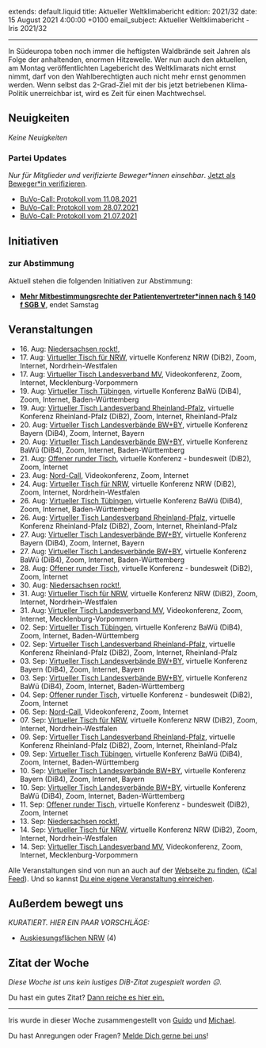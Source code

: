 
extends: default.liquid
title: Aktueller Weltklimabericht
edition: 2021/32
date: 15 August 2021 4:00:00 +0100
email_subject: Aktueller Weltklimabericht - Iris 2021/32

---
In Südeuropa toben noch immer die heftigsten Waldbrände seit Jahren als Folge der anhaltenden, enormen Hitzewelle.
Wer nun auch den aktuellen, am Montag veröffentlichten Lagebericht des Weltklimarats nicht ernst nimmt, darf von den Wahlberechtigten auch nicht mehr ernst genommen werden.
Wenn selbst das 2-Grad-Ziel mit der bis jetzt betriebenen Klima-Politik unerreichbar ist, wird es Zeit für einen Machtwechsel.

## Neuigkeiten

_Keine Neuigkeiten_

### Partei Updates

_Nur für Mitglieder und verifizierte Beweger\*innen einsehbar_. [Jetzt als Beweger\*in verifizieren](https://dib.de/bewegerin-werden/).

 - [BuVo-Call: Protokoll vom 11.08.2021](https://marktplatz.dib.de/t/buvo-call-protokoll-vom-11-08-2021/38599)
 - [BuVo-Call: Protokoll vom 28.07.2021](https://marktplatz.dib.de/t/buvo-call-protokoll-vom-28-07-2021/38561)
 - [BuVo-Call: Protokoll vom 21.07.2021](https://marktplatz.dib.de/t/buvo-call-protokoll-vom-21-07-2021/38548)

## Initiativen

### zur Abstimmung
Aktuell stehen die folgenden Initiativen zur Abstimmung:

 - **[Mehr Mitbestimmungsrechte der Patientenvertreter*innen nach § 140 f SGB V](https://abstimmen.dib.de/initiative/309-mehr-mitbestimmungsrechte-der-patientenvertreterinnen-nach-140-f-sgb-v)**, endet Samstag

## Veranstaltungen

 - 16.&nbsp;Aug: [Niedersachsen rockt!](https://dib.de/veranstaltungen/niedersachsen-call-2021-08-16/), 
 - 17.&nbsp;Aug: [Virtueller Tisch für NRW](https://dib.de/veranstaltungen/virtueller-tisch-landesverbaende-bwby-2021-08-17/), virtuelle Konferenz NRW (DiB2), Zoom, Internet, Nordrhein-Westfalen
 - 17.&nbsp;Aug: [Virtueller Tisch Landesverband MV](https://dib.de/veranstaltungen/mv-call-2021-08-17/), Videokonferenz, Zoom, Internet, Mecklenburg-Vorpommern
 - 19.&nbsp;Aug: [Virtueller Tisch Tübingen](https://dib.de/veranstaltungen/virtueller-tisch-tuebingen-2021-08-19/), virtuelle Konferenz BaWü (DiB4), Zoom, Internet, Baden-Württemberg
 - 19.&nbsp;Aug: [Virtueller Tisch Landesverband Rheinland-Pfalz](https://dib.de/veranstaltungen/virtueller-tisch-landesverband-rheinland-pfalz-2021-08-19/), virtuelle Konferenz Rheinland-Pfalz (DiB2), Zoom, Internet, Rheinland-Pfalz
 - 20.&nbsp;Aug: [Virtueller Tisch Landesverbände BW+BY](https://dib.de/veranstaltungen/virtueller-tisch-landesverbaende-bwby-2-2021-08-20/), virtuelle Konferenz Bayern (DiB4), Zoom, Internet, Bayern
 - 20.&nbsp;Aug: [Virtueller Tisch Landesverbände BW+BY](https://dib.de/veranstaltungen/virtueller-tisch-landesverbaende-bwby-3-2021-08-20/), virtuelle Konferenz BaWü (DiB4), Zoom, Internet, Baden-Württemberg
 - 21.&nbsp;Aug: [Offener runder Tisch](https://dib.de/veranstaltungen/offener-runder-tisch-2021-08-21/), virtuelle Konferenz - bundesweit (DiB2), Zoom, Internet
 - 23.&nbsp;Aug: [Nord-Call](https://dib.de/veranstaltungen/nord-call-2021-08-23/), Videokonferenz, Zoom, Internet
 - 24.&nbsp;Aug: [Virtueller Tisch für NRW](https://dib.de/veranstaltungen/virtueller-tisch-landesverbaende-bwby-2021-08-24/), virtuelle Konferenz NRW (DiB2), Zoom, Internet, Nordrhein-Westfalen
 - 26.&nbsp;Aug: [Virtueller Tisch Tübingen](https://dib.de/veranstaltungen/virtueller-tisch-tuebingen-2021-08-26/), virtuelle Konferenz BaWü (DiB4), Zoom, Internet, Baden-Württemberg
 - 26.&nbsp;Aug: [Virtueller Tisch Landesverband Rheinland-Pfalz](https://dib.de/veranstaltungen/virtueller-tisch-landesverband-rheinland-pfalz-2021-08-26/), virtuelle Konferenz Rheinland-Pfalz (DiB2), Zoom, Internet, Rheinland-Pfalz
 - 27.&nbsp;Aug: [Virtueller Tisch Landesverbände BW+BY](https://dib.de/veranstaltungen/virtueller-tisch-landesverbaende-bwby-2-2021-08-27/), virtuelle Konferenz Bayern (DiB4), Zoom, Internet, Bayern
 - 27.&nbsp;Aug: [Virtueller Tisch Landesverbände BW+BY](https://dib.de/veranstaltungen/virtueller-tisch-landesverbaende-bwby-3-2021-08-27/), virtuelle Konferenz BaWü (DiB4), Zoom, Internet, Baden-Württemberg
 - 28.&nbsp;Aug: [Offener runder Tisch](https://dib.de/veranstaltungen/offener-runder-tisch-2021-08-28/), virtuelle Konferenz - bundesweit (DiB2), Zoom, Internet
 - 30.&nbsp;Aug: [Niedersachsen rockt!](https://dib.de/veranstaltungen/niedersachsen-call-2021-08-30/), 
 - 31.&nbsp;Aug: [Virtueller Tisch für NRW](https://dib.de/veranstaltungen/virtueller-tisch-landesverbaende-bwby-2021-08-31/), virtuelle Konferenz NRW (DiB2), Zoom, Internet, Nordrhein-Westfalen
 - 31.&nbsp;Aug: [Virtueller Tisch Landesverband MV](https://dib.de/veranstaltungen/mv-call-2021-08-31/), Videokonferenz, Zoom, Internet, Mecklenburg-Vorpommern
 - 02.&nbsp;Sep: [Virtueller Tisch Tübingen](https://dib.de/veranstaltungen/virtueller-tisch-tuebingen-2021-09-02/), virtuelle Konferenz BaWü (DiB4), Zoom, Internet, Baden-Württemberg
 - 02.&nbsp;Sep: [Virtueller Tisch Landesverband Rheinland-Pfalz](https://dib.de/veranstaltungen/virtueller-tisch-landesverband-rheinland-pfalz-2021-09-02/), virtuelle Konferenz Rheinland-Pfalz (DiB2), Zoom, Internet, Rheinland-Pfalz
 - 03.&nbsp;Sep: [Virtueller Tisch Landesverbände BW+BY](https://dib.de/veranstaltungen/virtueller-tisch-landesverbaende-bwby-2-2021-09-03/), virtuelle Konferenz Bayern (DiB4), Zoom, Internet, Bayern
 - 03.&nbsp;Sep: [Virtueller Tisch Landesverbände BW+BY](https://dib.de/veranstaltungen/virtueller-tisch-landesverbaende-bwby-3-2021-09-03/), virtuelle Konferenz BaWü (DiB4), Zoom, Internet, Baden-Württemberg
 - 04.&nbsp;Sep: [Offener runder Tisch](https://dib.de/veranstaltungen/offener-runder-tisch-2021-09-04/), virtuelle Konferenz - bundesweit (DiB2), Zoom, Internet
 - 06.&nbsp;Sep: [Nord-Call](https://dib.de/veranstaltungen/nord-call-2021-09-06/), Videokonferenz, Zoom, Internet
 - 07.&nbsp;Sep: [Virtueller Tisch für NRW](https://dib.de/veranstaltungen/virtueller-tisch-landesverbaende-bwby-2021-09-07/), virtuelle Konferenz NRW (DiB2), Zoom, Internet, Nordrhein-Westfalen
 - 09.&nbsp;Sep: [Virtueller Tisch Landesverband Rheinland-Pfalz](https://dib.de/veranstaltungen/virtueller-tisch-landesverband-rheinland-pfalz-2021-09-09/), virtuelle Konferenz Rheinland-Pfalz (DiB2), Zoom, Internet, Rheinland-Pfalz
 - 09.&nbsp;Sep: [Virtueller Tisch Tübingen](https://dib.de/veranstaltungen/virtueller-tisch-tuebingen-2021-09-09/), virtuelle Konferenz BaWü (DiB4), Zoom, Internet, Baden-Württemberg
 - 10.&nbsp;Sep: [Virtueller Tisch Landesverbände BW+BY](https://dib.de/veranstaltungen/virtueller-tisch-landesverbaende-bwby-2-2021-09-10/), virtuelle Konferenz Bayern (DiB4), Zoom, Internet, Bayern
 - 10.&nbsp;Sep: [Virtueller Tisch Landesverbände BW+BY](https://dib.de/veranstaltungen/virtueller-tisch-landesverbaende-bwby-3-2021-09-10/), virtuelle Konferenz BaWü (DiB4), Zoom, Internet, Baden-Württemberg
 - 11.&nbsp;Sep: [Offener runder Tisch](https://dib.de/veranstaltungen/offener-runder-tisch-2021-09-11/), virtuelle Konferenz - bundesweit (DiB2), Zoom, Internet
 - 13.&nbsp;Sep: [Niedersachsen rockt!](https://dib.de/veranstaltungen/niedersachsen-call-2021-09-13/), 
 - 14.&nbsp;Sep: [Virtueller Tisch für NRW](https://dib.de/veranstaltungen/virtueller-tisch-landesverbaende-bwby-2021-09-14/), virtuelle Konferenz NRW (DiB2), Zoom, Internet, Nordrhein-Westfalen
 - 14.&nbsp;Sep: [Virtueller Tisch Landesverband MV](https://dib.de/veranstaltungen/mv-call-2021-09-14/), Videokonferenz, Zoom, Internet, Mecklenburg-Vorpommern

Alle Veranstaltungen sind von nun an auch auf der [Webseite zu finden](https://dib.de/veranstaltungen/), ([iCal Feed](https://dib.de/?ical=1)). Und so kannst [Du eine eigene Veranstaltung einreichen](https://marktplatz.dib.de/t/eine-veranstaltung-auf-der-webseite-einreichen/21379).



## Außerdem bewegt uns

_KURATIERT. HIER EIN PAAR VORSCHLÄGE:_
 - [Auskiesungsflächen NRW](https://marktplatz.dib.de/t/auskiesungsflaechen-nrw/38596) (4)


## Zitat der Woche
_Diese Woche ist uns kein lustiges DiB-Zitat zugespielt worden ☹._

Du hast ein gutes Zitat? [Dann reiche es hier ein.](https://marktplatz.dib.de/t/fortsetzung-lustige-dib-zitate/24431)


---

Iris wurde in dieser Woche zusammengestellt von [Guido](https://marktplatz.dib.de/u/Guido/) und [Michael](https://marktplatz.dib.de/u/MichaelVoss/).

Du hast Anregungen oder Fragen? [Melde Dich gerne bei uns](https://marktplatz.dib.de/t/neu-iris-die-woechtliche-zusammenfasssung-zum-sonntagsbrunch/10990)!

